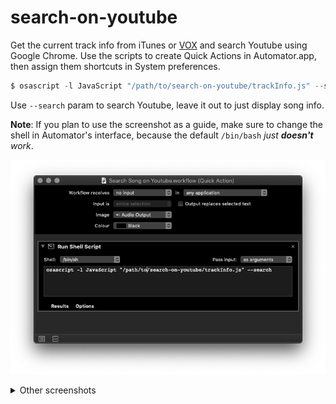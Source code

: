 # search-on-youtube
Get the current track info from iTunes or [VOX](https://vox.rocks/) and search Youtube using Google Chrome. Use the scripts to create Quick Actions in Automator.app, then assign them shortcuts in System preferences.

```js
$ osascript -l JavaScript "/path/to/search-on-youtube/trackInfo.js" --search
```

Use `--search` param to search Youtube, leave it out to just display song info.


**Note**: If you plan to use the screenshot as a guide, make sure to change the shell in Automator's interface, because the default `/bin/bash` _just **doesn't** work_.


![Create a new Quick Action workflow using Automator ](screenshots/automator2.png)


<details>
<summary>Other screenshots</summary>

![Create a new Quick Action workflow  using Automator](screenshots/automator.png)

![Assign shortcuts to Quick Actions](screenshots/sys-prefs.png)
</details>
